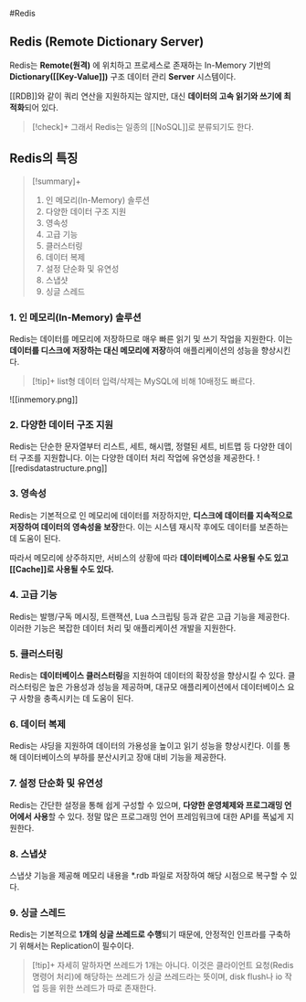 #Redis

## Redis (Remote Dictionary Server)
Redis는 **Remote(원격)** 에 위치하고 프로세스로 존재하는 In-Memory 기반의 **Dictionary([[Key-Value]])** 구조 데이터 관리 **Server** 시스템이다.

[[RDB]]와 같이 쿼리 연산을 지원하지는 않지만, 대신 **데이터의 고속 읽기와 쓰기에 최적화**되어 있다.

> [!check]+ 
> 그래서 Redis는 일종의 [[NoSQL]]로 분류되기도 한다.

## Redis의 특징
> [!summary]+ 
> 1. 인 메모리(In-Memory) 솔루션
> 2. 다양한 데이터 구조 지원
> 3. 영속성
> 4. 고급 기능
> 5. 클러스터링
> 6. 데이터 복제
> 7. 설정 단순화 및 유연성
> 8. 스냅샷
> 9. 싱글 스레드

### 1. 인 메모리(In-Memory) 솔루션
Redis는 데이터를 메모리에 저장하므로 매우 빠른 읽기 및 쓰기 작업을 지원한다. 이는 **데이터를 디스크에 저장하는 대신 메모리에 저장**하여 애플리케이션의 성능을 향상시킨다.

> [!tip]+ 
> list형 데이터 입력/삭제는 MySQL에 비해 10배정도 빠르다.

![[inmemory.png]]

### 2. 다양한 데이터 구조 지원
Redis는 단순한 문자열부터 리스트, 세트, 해시맵, 정렬된 세트, 비트맵 등 다양한 데이터 구조를 지원합니다. 이는 다양한 데이터 처리 작업에 유연성을 제공한다.
![[redisdatastructure.png]]

### 3. 영속성
Redis는 기본적으로 인 메모리에 데이터를 저장하지만, **디스크에 데이터를 지속적으로 저장하여 데이터의 영속성을 보장**한다. 이는 시스템 재시작 후에도 데이터를 보존하는 데 도움이 된다.

따라서 메모리에 상주하지만, 서비스의 상황에 따라 **데이터베이스로 사용될 수도 있고 [[Cache]]로 사용될 수도 있다.**
### 4. 고급 기능
Redis는 발행/구독 메시징, 트랜잭션, Lua 스크립팅 등과 같은 고급 기능을 제공한다. 이러한 기능은 복잡한 데이터 처리 및 애플리케이션 개발을 지원한다.

### 5. 클러스터링
Redis는 **데이터베이스 클러스터링**을 지원하여 데이터의 확장성을 향상시킬 수 있다. 클러스터링은 높은 가용성과 성능을 제공하며, 대규모 애플리케이션에서 데이터베이스 요구 사항을 충족시키는 데 도움이 된다.

### 6. 데이터 복제
Redis는 샤딩을 지원하여 데이터의 가용성을 높이고 읽기 성능을 향상시킨다. 이를 통해 데이터베이스의 부하를 분산시키고 장애 대비 기능을 제공한다. 

### 7. 설정 단순화 및 유연성
Redis는 간단한 설정을 통해 쉽게 구성할 수 있으며, **다양한 운영체제와 프로그래밍 언어에서 사용**할 수 있다. 정말 많은 프로그래밍 언어 프레임워크에 대한 API를 폭넓게 지원한다.

### 8. 스냅샷
스냅샷 기능을 제공해 메모리 내용을 \*.rdb 파일로 저장하여 해당 시점으로 복구할 수 있다.

### 9. 싱글 스레드
Redis는 기본적으로 **1개의 싱글 쓰레드로 수행**되기 때문에, 안정적인 인프라를 구축하기 위해서는 Replication이 필수이다.

> [!tip]+ 
> 자세히 말하자면 쓰레드가 1개는 아니다.  이것은 클라이언트 요청(Redis 명령어 처리)에 해당하는 쓰레드가 싱글 쓰레드라는 뜻이며, disk flush나 io 작업 등을 위한 쓰레드가 따로 존재한다.